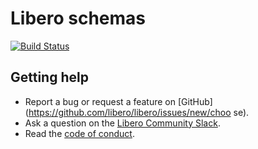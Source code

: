 Libero schemas
==============

[![Build Status](https://travis-ci.org/libero/schemas.svg?branch=master)](https://travis-ci.org/libero/schemas)

Getting help
------------

- Report a bug or request a feature on [GitHub](https://github.com/libero/libero/issues/new/choo    se).
- Ask a question on the [Libero Community Slack](https://libero-community.slack.com/).
- Read the [code of conduct](https://libero.pub/code-of-conduct).

